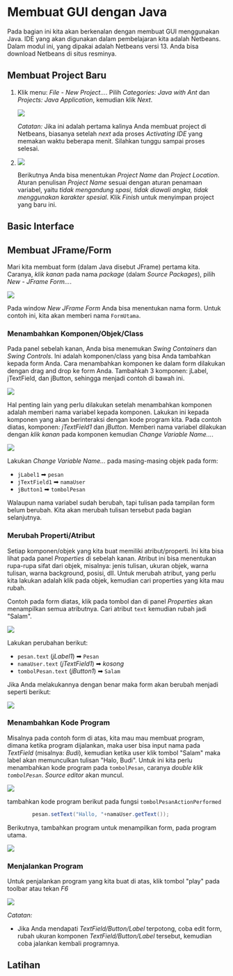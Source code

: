 # Membuat GUI dengan Java
Pada bagian ini kita akan berkenalan dengan membuat GUI menggunakan Java. IDE yang akan digunakan dalam pembelajaran kita adalah Netbeans. Dalam modul ini, yang dipakai adalah Netbeans versi 13. Anda bisa download Netbeans di situs resminya.

## Membuat Project Baru
1. Klik menu: _File - New Project..._. Pilih _Categories: Java with Ant_ dan _Projects: Java Application_, kemudian klik _Next_.
   
   ![](images/20-new-1.jpg)

   _Catatan:_ Jika ini adalah pertama kalinya Anda membuat project di Netbeans, biasanya setelah _next_ ada proses _Activating IDE_ yang memakan waktu beberapa menit. Silahkan tunggu sampai proses selesai.
2. ![](images/20-new-3.jpg)
   
   Berikutnya Anda bisa menentukan _Project Name_ dan _Project Location_.
   Aturan penulisan _Project Name_ sesuai dengan aturan penamaan variabel, yaitu _tidak mengandung spasi, tidak diawali angka, tidak menggunakan karakter spesial_.
   Klik _Finish_ untuk menyimpan project yang baru ini.

## Basic Interface

## Membuat JFrame/Form
Mari kita membuat form (dalam Java disebut JFrame) pertama kita. Caranya, _klik kanan_ pada nama _package_ (dalam _Source Packages_), pilih _New - JFrame Form..._.

![](images/20-new-4.jpg)

Pada window _New JFrame Form_ Anda bisa menentukan nama form. Untuk contoh ini, kita akan memberi nama `FormUtama`.

### Menambahkan Komponen/Objek/Class
Pada panel sebelah kanan, Anda bisa menemukan _Swing Containers_ dan _Swing Controls_. Ini adalah komponen/class yang bisa Anda tambahkan kepada form Anda. Cara menambahkan komponen ke dalam form dilakukan dengan drag and drop ke form Anda. Tambahkah 3 komponen: jLabel, jTextField, dan jButton, sehingga menjadi contoh di bawah ini.

![](images/20-new-5.jpg)

Hal penting lain yang perlu dilakukan setelah menambahkan komponen adalah memberi nama variabel kepada komponen. Lakukan ini kepada komponen yang akan berinteraksi dengan kode program kita. Pada contoh diatas, komponen: _jTextField1_ dan _jButton_. Memberi nama variabel dilakukan dengan _klik kanan_ pada komponen kemudian _Change Variable Name..._.

![](images/20-form-1.jpg)

Lakukan _Change Variable Name..._ pada masing-masing objek pada form:
* `jLabel1` ➡ `pesan`
* `jTextField1` ➡ `namaUser`
* `jButton1` ➡ `tombolPesan`

Walaupun nama variabel sudah berubah, tapi tulisan pada tampilan form belum berubah. Kita akan merubah tulisan tersebut pada bagian selanjutnya.

### Merubah Properti/Atribut
Setiap komponen/objek yang kita buat memiliki atribut/properti. Ini kita bisa lihat pada panel _Properties_ di sebelah kanan. Atribut ini bisa menentukan rupa-rupa sifat dari objek, misalnya: jenis tulisan, ukuran objek, warna tulisan, warna background, posisi, dll. Untuk merubah atribut, yang perlu kita lakukan adalah klik pada objek, kemudian cari properties yang kita mau rubah.

Contoh pada form diatas, klik pada tombol dan di panel _Properties_ akan menampilkan semua atributnya. Cari atribut `text` kemudian rubah jadi "Salam".

![](images/20-form-2.jpg)

Lakukan perubahan berikut:
* `pesan.text` (_jLabel1_) ➡ `Pesan`
* `namaUser.text` (_jTextField1_) ➡ _kosong_
* `tombolPesan.text` (_jButton1_) ➡ `Salam`

Jika Anda melakukannya dengan benar maka form akan berubah menjadi seperti berikut:

![](images/20-form-3.jpg)

### Menambahkan Kode Program
Misalnya pada contoh form di atas, kita mau mau membuat program, dimana ketika program dijalankan, maka user bisa input nama pada _TextField_ (misalnya: _Budi_), kemudian ketika user klik tombol "Salam" maka label akan memunculkan tulisan "Halo, Budi". Untuk ini kita perlu menambahkan kode program pada `tombolPesan`, caranya _double klik `tombolPesan`_. _Source editor_ akan muncul.

![](images/20-form-4.jpg)

tambahkan kode program berikut pada fungsi `tombolPesanActionPerformed`
```java
        pesan.setText("Hallo, "+namaUser.getText());
```

Berikutnya, tambahkan program untuk menampilkan form, pada program utama.

![](images/20-form-5.jpg)


### Menjalankan Program
Untuk penjalankan program yang kita buat di atas, klik tombol "play" pada toolbar atau tekan _F6_

![](images/20-form-6.jpg)

_Catatan:_
* Jika Anda mendapati _TextField/Button/Label_ terpotong, coba edit form, rubah ukuran komponen _TextField/Button/Label_ tersebut, kemudian coba jalankan kembali programnya.

## Latihan




